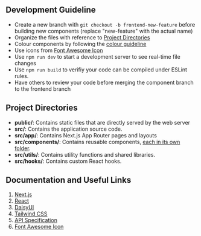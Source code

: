 ## Development Guideline

- Create a new branch with `git checkout -b frontend-new-feature` before building new components (replace "new-feature" with the actual name)
- Organize the files with reference to [Project Directories](#project-directories)
- Colour components by following the [colour guideline](https://v5.daisyui.com/docs/colors/)
- Use icons from [Font Awesome Icon](https://fontawesome.com/icons)
- Use `npm run dev` to start a development server to see real-time file changes
- Use `npm run build` to verifiy your code can be compiled under ESLint rules.
- Have others to review your code before merging the component branch to the frontend branch

## Project Directories

- **public/**: Contains static files that are directly served by the web server
- **src/**: Contains the application source code.
- **src/app/**: Contains Next.js App Router pages and layouts
- **src/components/**: Contains reusable components, <ins>each in its own folder</ins>.
- **src/utils/**: Contains utility functions and shared libraries.
- **src/hooks/**: Contains custom React hooks.

## Documentation and Useful Links

1. [Next.js](https://nextjs.org/docs/app/building-your-application)
2. [React](https://react.dev/learn/your-first-component)
3. [DaisyUI](https://v5.daisyui.com/components/)
4. [Tailwind CSS](https://tailwindcss.com/docs/styling-with-utility-classes)
5. [API Specification](https://github.com/FrogwinX/CSCI3100_Project/blob/main/API%20Specification.md)
6. [Font Awesome Icon](https://docs.fontawesome.com/web/setup/get-started)
